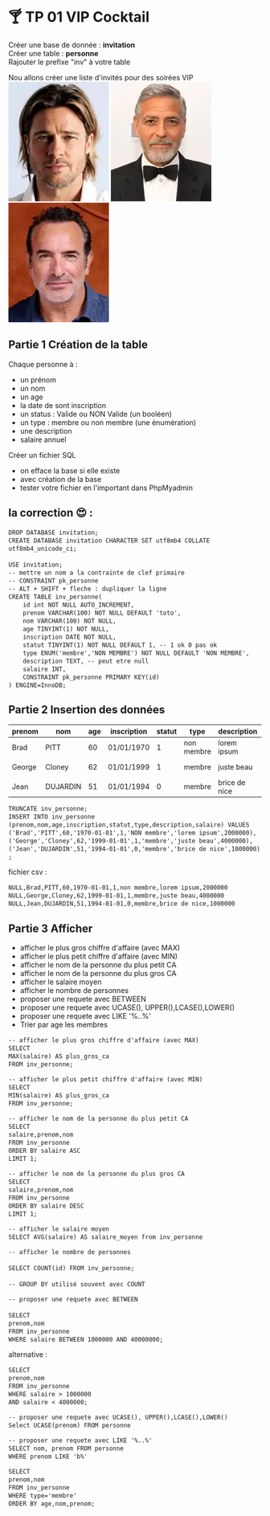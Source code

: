 # :cocktail: TP 01 VIP Cocktail
Créer une base de donnée : **invitation**  
Créer une table : **personne**  
Rajouter le prefixe "inv" à votre table  
  
Nou allons créer une liste d'invités pour des soirées VIP  
![brad](../img/03/brad.webp)
![george](../img/03/george.webp)
![jean](../img/03/jean.webp)
  

## Partie 1 Création de la table
Chaque personne à :
  
- un prénom
- un nom  
- un age  
- la date de sont inscription
- un status : Valide ou NON Valide (un booléen)
- un type : membre ou non membre (une énumération)
- une description
- salaire annuel

Créer un fichier SQL
- on efface la base si elle existe
- avec création de la base
- tester votre fichier en l'important dans PhpMyadmin

## la correction :heart_eyes: :
```mysql
DROP DATABASE invitation;
CREATE DATABASE invitation CHARACTER SET utf8mb4 COLLATE utf8mb4_unicode_ci;

USE invitation;
-- mettre un nom a la contrainte de clef primaire
-- CONSTRAINT pk_personne
-- ALT + SHIFT + fleche : dupliquer la ligne
CREATE TABLE inv_personne(
    id int NOT NULL AUTO_INCREMENT, 
    prenom VARCHAR(100) NOT NULL DEFAULT 'toto',
    nom VARCHAR(100) NOT NULL,
    age TINYINT(1) NOT NULL,
    inscription DATE NOT NULL,
    statut TINYINT(1) NOT NULL DEFAULT 1, -- 1 ok 0 pas ok
    type ENUM('membre','NON MEMBRE') NOT NULL DEFAULT 'NON MEMBRE',
    description TEXT, -- peut etre null
    salaire INT,
    CONSTRAINT pk_personne PRIMARY KEY(id)
) ENGINE=InnoDB; 
```
## Partie 2 Insertion des données


| prenom | nom | age | inscription | statut | type | description | salaire |
|----|---|---|---|---|---|---|---|
| Brad | PITT | 60 | 01/01/1970 | 1 | non membre | lorem ipsum | 2 000 000 |
| George | Cloney | 62 | 01/01/1999 | 1 | membre  | juste beau | 4 000 000 |
| Jean | DUJARDIN | 51 | 01/01/1994 | 0 | membre | brice de nice | 1 000 000 |


```mysql
TRUNCATE inv_personne;
INSERT INTO inv_personne (prenom,nom,age,inscription,statut,type,description,salaire) VALUES
('Brad','PITT',60,'1970-01-01',1,'NON membre','lorem ipsum',2000000),
('George','Cloney',62,'1999-01-01',1,'membre','juste beau',4000000),
('Jean','DUJARDIN',51,'1994-01-01',0,'membre','brice de nice',1000000)
;
```

fichier csv :  
```csv
NULL,Brad,PITT,60,1970-01-01,1,non membre,lorem ipsum,2000000
NULL,George,Cloney,62,1999-01-01,1,membre,juste beau,4000000
NULL,Jean,DUJARDIN,51,1994-01-01,0,membre,brice de nice,1000000
```
## Partie 3 Afficher

- afficher le plus gros chiffre d'affaire (avec MAX)
- afficher le plus petit chiffre d'affaire (avec MIN)
- afficher le nom de la personne du plus petit CA
- afficher le nom de la personne du plus gros CA
- afficher le salaire moyen
- afficher le nombre de personnes
- proposer une requete avec BETWEEN
- proposer une requete avec UCASE(), UPPER(),LCASE(),LOWER()
- proposer une requete avec LIKE '%..%'
- Trier par age les membres

```mysql
-- afficher le plus gros chiffre d'affaire (avec MAX)
SELECT 
MAX(salaire) AS plus_gros_ca 
FROM inv_personne;
```

```mysql
-- afficher le plus petit chiffre d'affaire (avec MIN)
SELECT 
MIN(salaire) AS plus_gros_ca 
FROM inv_personne;
```
```mysql
-- afficher le nom de la personne du plus petit CA
SELECT 
salaire,prenom,nom
FROM inv_personne 
ORDER BY salaire ASC
LIMIT 1;
```

```mysql
-- afficher le nom de la personne du plus gros CA
SELECT 
salaire,prenom,nom
FROM inv_personne 
ORDER BY salaire DESC
LIMIT 1;
```

```mysql
-- afficher le salaire moyen
SELECT AVG(salaire) AS salaire_moyen from inv_personne
```

```mysql
-- afficher le nombre de personnes

SELECT COUNT(id) FROM inv_personne;

-- GROUP BY utilisé souvent avec COUNT
```

```mysql
-- proposer une requete avec BETWEEN

SELECT
prenom,nom
FROM inv_personne
WHERE salaire BETWEEN 1000000 AND 40000000; 

```

alternative :
```mysql  
SELECT
prenom,nom
FROM inv_personne
WHERE salaire > 1000000
AND salaire < 4000000;
```


```mysql
-- proposer une requete avec UCASE(), UPPER(),LCASE(),LOWER()
Select UCASE(prenom) FROM personne
```


```mysql
-- proposer une requete avec LIKE '%..%'
SELECT nom, prenom FROM personne
WHERE prenom LIKE 'b%'
```


```mysql
SELECT 
prenom,nom
FROM inv_personne
WHERE type='membre'
ORDER BY age,nom,prenom;
```
